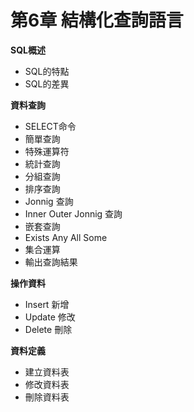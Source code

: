 # 第6章 結構化查詢語言

**SQL概述**
* SQL的特點
* SQL的差異

**資料查詢**
* SELECT命令
* 簡單查詢
* 特殊運算符
* 統計查詢
* 分組查詢
* 排序查詢
* Jonnig 查詢
* Inner Outer Jonnig 查詢
* 嵌套查詢
* Exists Any All Some
* 集合運算
* 輸出查詢結果

**操作資料**
* Insert 新增
* Update 修改
* Delete 刪除

**資料定義**
* 建立資料表
* 修改資料表
* 刪除資料表
